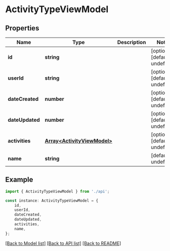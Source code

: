# ActivityTypeViewModel


## Properties

Name | Type | Description | Notes
------------ | ------------- | ------------- | -------------
**id** | **string** |  | [optional] [default to undefined]
**userId** | **string** |  | [optional] [default to undefined]
**dateCreated** | **number** |  | [optional] [default to undefined]
**dateUpdated** | **number** |  | [optional] [default to undefined]
**activities** | [**Array&lt;ActivityViewModel&gt;**](ActivityViewModel.md) |  | [optional] [default to undefined]
**name** | **string** |  | [default to undefined]

## Example

```typescript
import { ActivityTypeViewModel } from './api';

const instance: ActivityTypeViewModel = {
    id,
    userId,
    dateCreated,
    dateUpdated,
    activities,
    name,
};
```

[[Back to Model list]](../README.md#documentation-for-models) [[Back to API list]](../README.md#documentation-for-api-endpoints) [[Back to README]](../README.md)
